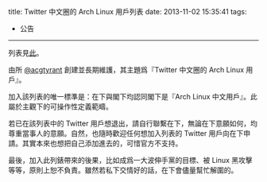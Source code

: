 title: Twitter 中文圈的 Arch Linux 用戶列表
date: 2013-11-02 15:35:41
tags:
- 公告
---
列表見[此][1]。

由所 [@acgtyrant][2] 創建並長期維護，其主題爲『Twitter 中文圈的 Arch Linux 用戶』。

加入該列表的唯一標準是：在下與閣下均認同閣下是『Arch Linux 中文用戶』。此屬於主觀下的可操作性定義範疇。

若已在該列表中的 Twitter 用戶想退出，請自行聯繫在下，無論在下意願如何，均尊重當事人的意願。自然，也隨時歡迎任何想加入列表的 Twitter 用戶向在下申請。其實本來也想把自己添加進去的，可惜官方不支持。

最後，加入此列錶帶來的後果，比如成爲一大波伸手黨的目標、被 Linux 黑攻擊等等，原則上恕不負責。雖然若私下交情好的話，在下會儘量幫忙解圍的。


  [1]: https://twitter.com/acgtyrant/lists/arch-linux-%E4%B8%AD%E6%96%87%E7%94%A8%E6%88%B7
  [2]: https://twitter.com/acgtyrant
